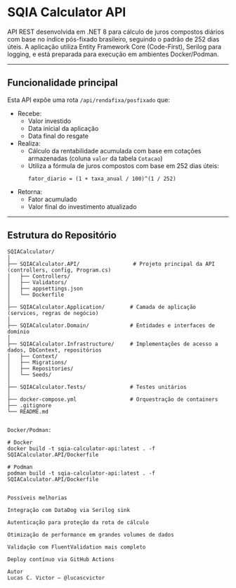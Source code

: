 ﻿# SQIA Calculator API

API REST desenvolvida em .NET 8 para cálculo de juros compostos diários com base no índice pós-fixado brasileiro, seguindo o padrão de 252 dias úteis. 
A aplicação utiliza Entity Framework Core (Code-First), Serilog para logging, e está preparada para execução em ambientes Docker/Podman.

---

## Funcionalidade principal

Esta API expõe uma rota `/api/rendafixa/posfixado` que:

- Recebe:
  - Valor investido
  - Data inicial da aplicação
  - Data final do resgate
- Realiza:
  - Cálculo da rentabilidade acumulada com base em cotações armazenadas (coluna `valor` da tabela `Cotacao`)
  - Utiliza a fórmula de juros compostos com base em 252 dias úteis:
    ```
    fator_diario = (1 + taxa_anual / 100)^(1 / 252)
    ```
- Retorna:
  - Fator acumulado
  - Valor final do investimento atualizado

---

## Estrutura do Repositório

```text
SQIACalculator/
│
├── SQIACalculator.API/                 # Projeto principal da API (controllers, config, Program.cs)
│   ├── Controllers/
│   ├── Validators/
│   ├── appsettings.json
│   └── Dockerfile
│
├── SQIACalculator.Application/        # Camada de aplicação (services, regras de negócio)
│
├── SQIACalculator.Domain/             # Entidades e interfaces de domínio
│
├── SQIACalculator.Infrastructure/     # Implementações de acesso a dados, DbContext, repositórios
│   ├── Context/
│   ├── Migrations/
│   ├── Repositories/
│   └── Seeds/
│
├── SQIACalculator.Tests/              # Testes unitários
│
├── docker-compose.yml                 # Orquestração de containers
├── .gitignore
└── README.md


Docker/Podman:

# Docker
docker build -t sqia-calculator-api:latest . -f SQIACalculator.API/Dockerfile

# Podman
podman build -t sqia-calculator-api:latest . -f SQIACalculator.API/Dockerfile


Possíveis melhorias

Integração com DataDog via Serilog sink

Autenticação para proteção da rota de cálculo

Otimização de performance em grandes volumes de dados

Validação com FluentValidation mais completo

Deploy contínuo via GitHub Actions

Autor
Lucas C. Victor — @lucascvictor
